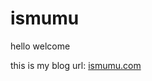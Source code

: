 # ismumu

hello welcome

this is my blog  url: <a href="http://ismumu.com" target="_blank">ismumu.com</a>
